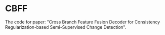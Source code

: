 # CBFF
The code for paper: "Cross Branch Feature Fusion Decoder for Consistency Regularization-based Semi-Supervised Change Detection".
